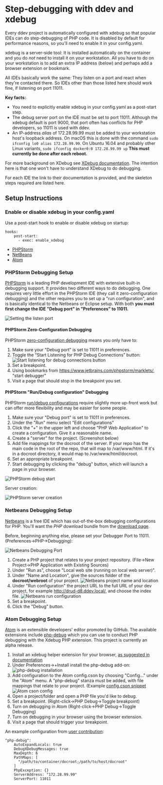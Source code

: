 <h1>Step-debugging with ddev and xdebug</h1>

Every ddev project is automatically configured with xdebug so that popular IDEs can do step-debugging of PHP code. It is disabled by default for performance reasons, so you'll need to enable it in your config.yaml.

xdebug is a server-side tool: It is installed automatically on the container and you do *not* need to install it on your workstation. All you have to do on your workstation is to add an extra IP address (below) and perhaps add a browser extension or bookmark.

All IDEs basically work the same: They listen on a port and react when they're contacted there. So IDEs other than those listed here should work fine, if listening on port 11011.

**Key facts:**
* You need to explicitly enable xdebug in your config.yaml as a post-start step.
* The debug server port on the IDE must be set to port 11011. Although the xdebug default is port 9000, that port often has conflicts for PHP developers, so 11011 is used with ddev.
* An IP-address *alias* of 172.28.99.99 must be added to your workstation host's loopback address. On macOS this is done with the command `sudo ifconfig lo0 alias 172.28.99.99`. On Ubuntu 16.04 and probably other Linux variants, `sudo ifconfig docker0:0 172.28.99.99 up` **This must currently be done after each reboot.**

For more background on XDebug see [XDebug documentation](https://xdebug.org/docs/remote). The intention here is that one won't have to understand XDebug to do debugging.

For each IDE the link to their documentation is provided, and the skeleton steps required are listed here.

## Setup Instructions

### Enable or disable xdebug in your config.yaml

Use a post-start hook to enable or disable xdebug on startup:

```
hooks:
    post-start:
      - exec: enable_xdebug
```


* [PHPStorm](#phpstorm)
* [NetBeans](#netbeans)
* [Atom](#atom)


<a name="phpstorm"></a>
### PHPStorm Debugging Setup

[PHPStorm](https://www.jetbrains.com/phpstorm/download) is a leading PHP development IDE with extensive built-in debugging support. It provides two different ways to do debugging. One requires very little effort in the PHPStorm IDE (they call it zero-configuration debugging) and the other requires you to set up a "run configuration", and is basically identical to the Netbeans or Eclipse setup. With both **you must first change the IDE "Debug port" in "Preferences" to 11011.**

![Setting the listen port](images/phpstorm_debug_port.png)

#### PHPStorm Zero-Configuration Debugging

PHPStorm [zero-configuration debugging](https://confluence.jetbrains.com/display/PhpStorm/Zero-configuration+Web+Application+Debugging+with+Xdebug+and+PhpStorm) means you only have to:

1. Make sure your "Debug port" is set to 11011 in preferences.
2. Toggle the “Start Listening for PHP Debug Connections” button:
  ![Start listening for debug connections button](images/phpstorm_listen_for_debug_connections.png)
3. Set a breakpoint.
4. Using bookmarks from https://www.jetbrains.com/phpstorm/marklets/, "start debugger"
5. Visit a page that should stop in the breakpoint you set.

#### PHPStorm "Run/Debug configuration" Debugging

PHPStorm [run/debug configurations](https://www.jetbrains.com/help/phpstorm/2017.1/run-debug-configurations.html) require slightly more up-front work but can offer more flexibility and may be easier for some people.

1. Make sure your "Debug port" is set to 11011 in preferences.
2. Under the "Run" menu select "Edit configurations"
3. Click the "+" in the upper left and choose "PHP Web Application" to create a configuration. Give it a reasonable name.
4. Create a "server" for the project. (Screenshot below)
5. Add file mappings for the docroot of the server. If your repo has the main code in the root of the repo, that will map to /var/www/html. If it's in a docroot directory, it would map to /var/www/html/docroot.
6. Set an appropriate breakpoint.
7. Start debugging by clicking the "debug" button, which will launch a page in your browser.

![PHPStorm debug start](images/phpstorm_config_debug_button.png)


Server creation:

![PHPStorm server creation](images/phpstorm_config_server_config.png)

<a name="netbeans"></a>
### Netbeans Debugging Setup

[Netbeans](https://netbeans.org/) is a free IDE which has out-of-the-box debugging configurations for PHP. You'll want the *PHP* download bundle from the [download page](https://netbeans.org/downloads/).

Before, beginning anything else, please set your Debugger Port to 11011. (Preferences->PHP->Debugging):

![Netbeans Debugging Port](images/netbeans_debugger_port.png)

1. Create a PHP project that relates to your project repository. (File->New Project->PHP Application with Existing Sources)
2. Under "Run as", choose "Local web site (running on local web server)".
3. Under "Name and Location", give the sources folder of the **docroot/webroot** of your project.
![Netbeans project name and location](images/netbeans_project_name_location.png)
4. Under "Run configuration" the project URL to the full URL of your dev project, for example http://drud-d8.ddev.local/, and choose the index file.
![Netbeans run configuration](images/netbeans_project_run_configuration.png)
5. Set a breakpoint.
6. Click the "Debug" button.

<a name="atom"></a>
### Atom Debugging Setup

[Atom](https://atom.io/) is an extensible developers' editor promoted by GitHub. The available extensions include [php-debug](https://atom.io/packages/php-debug) which you can use to conduct PHP debugging with the Xdebug PHP extension. This project is currently an alpha release. 

1. Install an xdebug helper extension for your browser, [as suggested in documentation](https://atom.io/packages/php-debug#setting-up-xdebug)
2. Under Preferences->+Install install the php-debug add-on:
![php-debug installation](images/atom_php_debug_install.png)
3. Add configuration to the Atom config.cson by choosing "Config..." under the "Atom" menu. A "php-debug" stanza must be added, with file mappings that relate to your project. (Example [config.cson snippet](snippets/atom_config_cson_snippet.txt)
![Atom cson config](images/atom_cson_config.png)
4. Open a project/folder and open a PHP file you'd like to debug.
5. Set a breakpoint. (Right-click->PHP Debug->Toggle breakpoint)
6. Turn on debugging in Atom (Right-click->PHP Debug->Toggle Debugging)
7. Turn on debugging in your browser using the browser extension.
8. Visit a page that should trigger your breakpoint.

An example configuration from [user contribution](https://github.com/drud/ddev/issues/610#issuecomment-359244922):
```
"php-debug":
    AutoExpandLocals: true
    DebugXDebugMessages: true
    MaxDepth: 6
    PathMaps: [
      "/path/to/container/docroot;/path/to/host/docroot"
    ]
    PhpException: {}
    ServerAddress: "172.28.99.99"
    ServerPort: 11011
```
